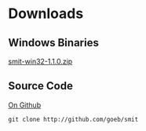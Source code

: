 
# Downloads

## Windows Binaries

[smit-win32-1.1.0.zip](https://github.com/goeb/smit/blob/master/downloads/smit-win32-1.1.0.zip?raw=true)

## Source Code

[On Github](http://github.com/goeb/smit)

    git clone http://github.com/goeb/smit
